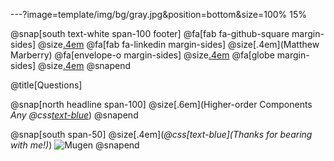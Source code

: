 ---?image=template/img/bg/gray.jpg&position=bottom&size=100% 15%

@snap[south text-white span-100 footer]
@fa[fab fa-github-square margin-sides]
@size[.4em](marberrym)
@fa[fab fa-linkedin margin-sides]
@size[.4em](Matthew Marberry)
@fa[envelope-o margin-sides]
@size[.4em](marberrym@gmail.com)
@fa[globe margin-sides]
@size[.4em](matthew-marberry.com)
@snapend

@title[Questions]

@snap[north headline span-100]
@size[.6em](Higher-order Components<br>*Any @css[text-blue](Questions?)*)
@snapend

@snap[south span-50]
@size[.4em](*@css[text-blue](Thanks for bearing with me!)*)
![Mugen](https://i.imgur.com/ExwkFJR.gif)
@snapend
